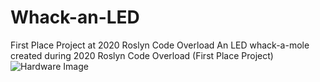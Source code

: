# Whack-an-LED
First Place Project at 2020 Roslyn Code Overload
An LED whack-a-mole created during 2020 Roslyn Code Overload (First Place Project)
![Hardware Image](/whack-an-LED.png?raw=true "Hardware Explained")
